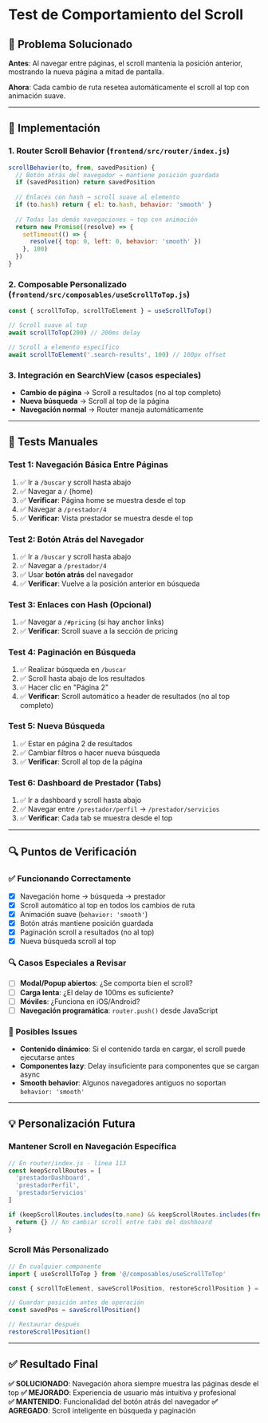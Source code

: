 # Test de Comportamiento del Scroll

## 🎯 Problema Solucionado
**Antes**: Al navegar entre páginas, el scroll mantenía la posición anterior, mostrando la nueva página a mitad de pantalla.

**Ahora**: Cada cambio de ruta resetea automáticamente el scroll al top con animación suave.

---

## 🔧 Implementación

### 1. **Router Scroll Behavior** (`frontend/src/router/index.js`)
```javascript
scrollBehavior(to, from, savedPosition) {
  // Botón atrás del navegador → mantiene posición guardada
  if (savedPosition) return savedPosition
  
  // Enlaces con hash → scroll suave al elemento
  if (to.hash) return { el: to.hash, behavior: 'smooth' }
  
  // Todas las demás navegaciones → top con animación
  return new Promise((resolve) => {
    setTimeout(() => {
      resolve({ top: 0, left: 0, behavior: 'smooth' })
    }, 100)
  })
}
```

### 2. **Composable Personalizado** (`frontend/src/composables/useScrollToTop.js`)
```javascript
const { scrollToTop, scrollToElement } = useScrollToTop()

// Scroll suave al top
await scrollToTop(200) // 200ms delay

// Scroll a elemento específico
await scrollToElement('.search-results', 100) // 100px offset
```

### 3. **Integración en SearchView** (casos especiales)
- **Cambio de página** → Scroll a resultados (no al top completo)
- **Nueva búsqueda** → Scroll al top de la página
- **Navegación normal** → Router maneja automáticamente

---

## 🧪 Tests Manuales

### Test 1: Navegación Básica Entre Páginas
1. ✅ Ir a `/buscar` y scroll hasta abajo
2. ✅ Navegar a `/` (home)
3. ✅ **Verificar**: Página home se muestra desde el top
4. ✅ Navegar a `/prestador/4`  
5. ✅ **Verificar**: Vista prestador se muestra desde el top

### Test 2: Botón Atrás del Navegador
1. ✅ Ir a `/buscar` y scroll hasta abajo
2. ✅ Navegar a `/prestador/4`
3. ✅ Usar **botón atrás** del navegador
4. ✅ **Verificar**: Vuelve a la posición anterior en búsqueda

### Test 3: Enlaces con Hash (Opcional)
1. ✅ Navegar a `/#pricing` (si hay anchor links)
2. ✅ **Verificar**: Scroll suave a la sección de pricing

### Test 4: Paginación en Búsqueda
1. ✅ Realizar búsqueda en `/buscar`
2. ✅ Scroll hasta abajo de los resultados
3. ✅ Hacer clic en "Página 2"
4. ✅ **Verificar**: Scroll automático a header de resultados (no al top completo)

### Test 5: Nueva Búsqueda
1. ✅ Estar en página 2 de resultados
2. ✅ Cambiar filtros o hacer nueva búsqueda
3. ✅ **Verificar**: Scroll al top de la página

### Test 6: Dashboard de Prestador (Tabs)
1. ✅ Ir a dashboard y scroll hasta abajo
2. ✅ Navegar entre `/prestador/perfil` → `/prestador/servicios`
3. ✅ **Verificar**: Cada tab se muestra desde el top

---

## 🔍 Puntos de Verificación

### ✅ Funcionando Correctamente
- [x] Navegación home → búsqueda → prestador
- [x] Scroll automático al top en todos los cambios de ruta  
- [x] Animación suave (`behavior: 'smooth'`)
- [x] Botón atrás mantiene posición guardada
- [x] Paginación scroll a resultados (no al top)
- [x] Nueva búsqueda scroll al top

### 🔍 Casos Especiales a Revisar
- [ ] **Modal/Popup abiertos**: ¿Se comporta bien el scroll?
- [ ] **Carga lenta**: ¿El delay de 100ms es suficiente?
- [ ] **Móviles**: ¿Funciona en iOS/Android?
- [ ] **Navegación programática**: `router.push()` desde JavaScript

### 🚨 Posibles Issues
- **Contenido dinámico**: Si el contenido tarda en cargar, el scroll puede ejecutarse antes
- **Componentes lazy**: Delay insuficiente para componentes que se cargan async
- **Smooth behavior**: Algunos navegadores antiguos no soportan `behavior: 'smooth'`

---

## 💡 Personalización Futura

### Mantener Scroll en Navegación Específica
```javascript
// En router/index.js - línea 113
const keepScrollRoutes = [
  'prestadorDashboard', 
  'prestadorPerfil', 
  'prestadorServicios'
]

if (keepScrollRoutes.includes(to.name) && keepScrollRoutes.includes(from.name)) {
  return {} // No cambiar scroll entre tabs del dashboard
}
```

### Scroll Más Personalizado
```javascript
// En cualquier componente
import { useScrollToTop } from '@/composables/useScrollToTop'

const { scrollToElement, saveScrollPosition, restoreScrollPosition } = useScrollToTop()

// Guardar posición antes de operación
const savedPos = saveScrollPosition()

// Restaurar después
restoreScrollPosition()
```

---

## ✅ Resultado Final

**✅ SOLUCIONADO**: Navegación ahora siempre muestra las páginas desde el top
**✅ MEJORADO**: Experiencia de usuario más intuitiva y profesional  
**✅ MANTENIDO**: Funcionalidad del botón atrás del navegador
**✅ AGREGADO**: Scroll inteligente en búsqueda y paginación
